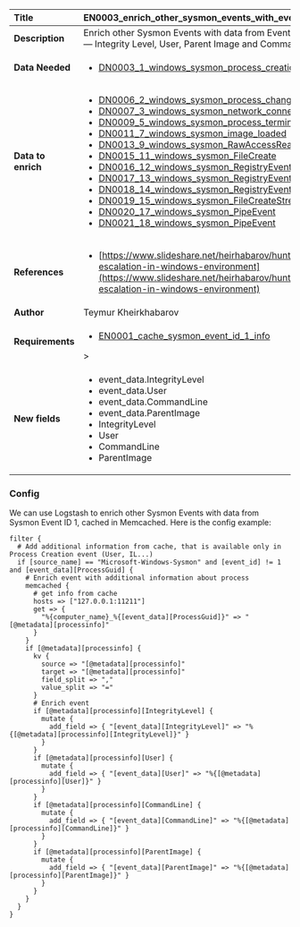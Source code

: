 | Title              | EN0003_enrich_other_sysmon_events_with_event_id_1_data |
|:-------------------|:-----------------------------------------------------------------------------------------------------------------|
| **Description**    | Enrich other Sysmon Events with data from Events ID 1 (Process Create)  — Integrity Level, User, Parent Image and CommandLine fields. |
| **Data Needed**    |<ul><li>[DN0003_1_windows_sysmon_process_creation](../Data_Needed/DN0003_1_windows_sysmon_process_creation.md)</li></ul> |
| **Data to enrich** |<ul><li>[DN0006_2_windows_sysmon_process_changed_a_file_creation_time](../Data_Needed/DN0006_2_windows_sysmon_process_changed_a_file_creation_time.md)</li><li>[DN0007_3_windows_sysmon_network_connection](../Data_Needed/DN0007_3_windows_sysmon_network_connection.md)</li><li>[DN0009_5_windows_sysmon_process_terminated](../Data_Needed/DN0009_5_windows_sysmon_process_terminated.md)</li><li>[DN0011_7_windows_sysmon_image_loaded](../Data_Needed/DN0011_7_windows_sysmon_image_loaded.md)</li><li>[DN0013_9_windows_sysmon_RawAccessRead](../Data_Needed/DN0013_9_windows_sysmon_RawAccessRead.md)</li><li>[DN0015_11_windows_sysmon_FileCreate](../Data_Needed/DN0015_11_windows_sysmon_FileCreate.md)</li><li>[DN0016_12_windows_sysmon_RegistryEvent](../Data_Needed/DN0016_12_windows_sysmon_RegistryEvent.md)</li><li>[DN0017_13_windows_sysmon_RegistryEvent](../Data_Needed/DN0017_13_windows_sysmon_RegistryEvent.md)</li><li>[DN0018_14_windows_sysmon_RegistryEvent](../Data_Needed/DN0018_14_windows_sysmon_RegistryEvent.md)</li><li>[DN0019_15_windows_sysmon_FileCreateStreamHash](../Data_Needed/DN0019_15_windows_sysmon_FileCreateStreamHash.md)</li><li>[DN0020_17_windows_sysmon_PipeEvent](../Data_Needed/DN0020_17_windows_sysmon_PipeEvent.md)</li><li>[DN0021_18_windows_sysmon_PipeEvent](../Data_Needed/DN0021_18_windows_sysmon_PipeEvent.md)</li></ul> |
| **References**     |<ul><li>[https://www.slideshare.net/heirhabarov/hunting-for-privilege-escalation-in-windows-environment](https://www.slideshare.net/heirhabarov/hunting-for-privilege-escalation-in-windows-environment)</li></ul> |
| **Author**         | Teymur Kheirkhabarov           |
| **Requirements**   |<ul><li>[EN0001_cache_sysmon_event_id_1_info](../Enrichments/EN0001_cache_sysmon_event_id_1_info.md)</li></ul>> |
| **New fields**     |<ul><li>event_data.IntegrityLevel</li><li>event_data.User</li><li>event_data.CommandLine</li><li>event_data.ParentImage</li><li>IntegrityLevel</li><li>User</li><li>CommandLine</li><li>ParentImage</li></ul> |


### Config

We can use Logstash to enrich other Sysmon Events with data from Sysmon Event ID 1, cached in Memcached. 
Here is the config example:

```
filter {
  # Add additional information from cache, that is available only in Process Creation event (User, IL...)
  if [source_name] == "Microsoft-Windows-Sysmon" and [event_id] != 1 and [event_data][ProcessGuid] {
    # Enrich event with additional information about process
    memcached {
      # get info from cache
      hosts => ["127.0.0.1:11211"]
      get => {
        "%{computer_name}_%{[event_data][ProcessGuid]}" => "[@metadata][processinfo]"
      }
    }
    if [@metadata][processinfo] {
      kv {
        source => "[@metadata][processinfo]"
        target => "[@metadata][processinfo]"
        field_split => ","
        value_split => "="
      }
      # Enrich event
      if [@metadata][processinfo][IntegrityLevel] {
        mutate {
          add_field => { "[event_data][IntegrityLevel]" => "%{[@metadata][processinfo][IntegrityLevel]}" }
        }
      }
      if [@metadata][processinfo][User] {
        mutate {
          add_field => { "[event_data][User]" => "%{[@metadata][processinfo][User]}" }
        }
      }
      if [@metadata][processinfo][CommandLine] {
        mutate {
          add_field => { "[event_data][CommandLine]" => "%{[@metadata][processinfo][CommandLine]}" }
        }
      }
      if [@metadata][processinfo][ParentImage] {
        mutate {
          add_field => { "[event_data][ParentImage]" => "%{[@metadata][processinfo][ParentImage]}" }
        }
      }
    }
  }
}
```
